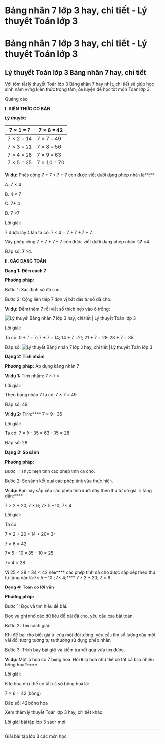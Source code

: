 # Bảng nhân 7 lớp 3 hay, chi tiết - Lý thuyết Toán lớp 3

# Bảng nhân 7 lớp 3 hay, chi tiết - Lý thuyết Toán lớp 3

## Lý thuyết Toán lớp 3 Bảng nhân 7 hay, chi tiết

Với tóm tắt lý thuyết Toán lớp 3 Bảng nhân 7 hay nhất, chi tiết sẽ giúp học sinh nắm vững kiến thức trọng tâm, ôn luyện để học tốt môn Toán lớp 3.

Quảng cáo

**I. KIẾN THỨC CƠ BẢN**

**Lý thuyết:**

7 × 1 = 7 |  7 × 6 = 42  
---|---  
7 × 2 = 14 |  7 × 7 = 49  
7 × 3 = 21 |  7 × 8 = 56  
7 × 4 = 28 |  7 × 9 = 63  
7 × 5 = 35 |  7 × 10 = 70  
  
**Ví dụ:** Phép cộng 7 + 7 + 7 + 7 còn được viết dưới dạng phép nhân là**:**

A. 7 × 4

B. 4 × 7

C. 7+ 4

D. 7 ×7

Lời giải: 

7 được lấy 4 lần ta có: 7 × 4 = 7 + 7 + 7 + 7.

Vậy phép cộng 7 + 7 + 7 + 7 còn được viết dưới dạng phép nhân là**7** ×4.

Đáp số: **7** ×4.

**II. CÁC DẠNG TOÁN**

**Dạng 1: Đếm cách 7**

**Phương pháp:**

Bước 1: Xác định số đã cho.

Bước 2: Cộng liên tiếp 7 đơn vị bắt đầu từ số đã cho. 

**Ví dụ:** Đếm thêm 7 rổi viết số thích hợp vào ô trống: 

![Lý thuyết Bảng nhân 7 lớp 3 hay, chi tiết | Lý thuyết Toán lớp 3](https://vietjack.com/giai-toan-lop-3/images/ly-thuyet-bang-nhan-7.PNG)

Lời giải: 

Ta có: 0 + 7 = 7; 7 + 7 = 14; 14 + 7 =21; 21 + 7 = 28; 28 + 7 = 35.

Đáp số: ![Lý thuyết Bảng nhân 7 lớp 3 hay, chi tiết | Lý thuyết Toán lớp 3](https://vietjack.com/giai-toan-lop-3/images/ly-thuyet-bang-nhan-7-2.PNG)

**Dạng 2: Tính nhẩm**

**Phương pháp:** Áp dụng bảng nhân 7

**Ví dụ 1:** Tính nhẩm: 7 × 7 =

Lời giải: 

Theo bảng nhân 7 ta có: 7 × 7 = 49

Đáp số: 49

**Ví dụ 2:** Tính:**** 7 × 9 - 35

Lời giải: 

Ta có: 7 × 9 - 35 = 63 - 35 = 28

Đáp số: 28.

**Dạng 3: So sánh**

**Phương pháp:**

Bước 1: Thực hiện tính các phép tính đã cho.

Bước 2: So sánh kết quả các phép tính vừa thực hiện.

**Ví dụ:** Bạn hãy sắp xếp các phép tính dưới đây theo thứ tự có giá trị tăng dần:****

7 × 2 + 20; 7 × 6; 7× 5 – 10; 7× 4

Lời giải: 

Ta có:

7 × 2 + 20 = 14 + 20= 34

7 × 6 = 42

7× 5 – 10 = 35 – 10 = 25

7× 4 = 28

Vì 25 < 28 < 34 < 42 nên**** các phép tính đã cho được sắp xếp theo thứ tự tăng dần là:7× 5 – 10 ; 7× 4;**** 7 × 2 + 20; 7 × 6 .

**Dạng 4: Toán có lời văn**

**Phương pháp:**

Bước 1: Đọc và tìm hiểu đề bài.

Đọc và ghi nhớ các dữ liệu đề bài đã cho, yêu cầu của bài toán.

Bước 2: Tìm cách giải.

Khi đề bài cho biết giá trị của một đối tượng, yêu cầu tìm số lượng của một vài đối tượng tương tự ta thường sử dụng phép nhân.

Bước 3: Trình bày bài giải và kiểm tra kết quả vừa tìm được.

**Ví dụ:** Một lọ hoa có 7 bông hoa. Hỏi 6 lọ hoa như thế có tất cả bao nhiêu bông hoa?****

Lời giải: 

6 lọ hoa như thế có tất cả số bông hoa là: 

7 × 6 = 42 (bông)

Đáp số: 42 bông hoa

Xem thêm lý thuyết Toán lớp 3 hay, chi tiết khác:

Lời giải bài tập lớp 3 sách mới:

* * *

Giải bài tập lớp 3 các môn học
